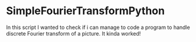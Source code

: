 # SimpleFourierTransformPython
In this script I wanted to check if i can manage to code a program to handle discrete Fourier transform of a picture. It kinda worked!
